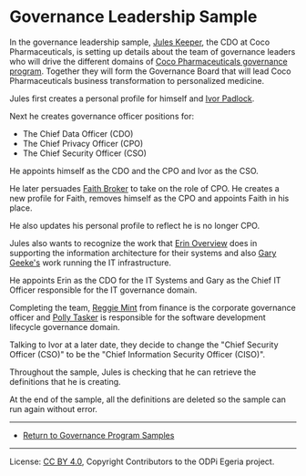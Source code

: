 <!-- SPDX-License-Identifier: CC-BY-4.0 -->
<!-- Copyright Contributors to the ODPi Egeria project. -->

# Governance Leadership Sample

In the governance leadership sample, 
[Jules Keeper](https://egeria-project.org/practices/coco-pharmaceuticals/personas/jules-keeper/), the CDO at
Coco Pharmaceuticals, is setting up details about the team of governance leaders
who will drive the different domains of 
[Coco Pharmaceuticals governance program](https://egeria-project.org/practices/coco-pharmaceuticals/).
Together they will form the Governance Board that will lead Coco Pharmaceuticals business
transformation to personalized medicine.

Jules first creates a personal profile for himself and
[Ivor Padlock](https://egeria-project.org/practices/coco-pharmaceuticals/personas/ivor-padlock/).

Next he creates governance officer positions for:

* The Chief Data Officer (CDO)
* The Chief Privacy Officer (CPO)
* The Chief Security Officer (CSO)

He appoints himself as the CDO and the CPO and Ivor as the CSO.

He later persuades [Faith Broker](https://egeria-project.org/practices/coco-pharmaceuticals/personas/faith-broker/) to take on the role of CPO.
He creates a new profile for Faith, removes himself as the CPO
and appoints Faith in his place.

He also updates his personal profile to reflect he is no longer CPO.

Jules also wants to recognize the work that [Erin Overview](https://egeria-project.org/practices/coco-pharmaceuticals/personas/erin-overview/)
does in supporting the information architecture for their
systems and also [Gary Geeke's](https://egeria-project.org/practices/coco-pharmaceuticals/personas/gary-geeke/) work running the IT infrastructure.

He appoints Erin as the CDO for the IT Systems and
Gary as the Chief IT Officer responsible for the
IT governance domain.

Completing the team, [Reggie Mint](https://egeria-project.org/practices/coco-pharmaceuticals/personas/reggie-mint/) from finance is the corporate
governance officer and [Polly Tasker](https://egeria-project.org/practices/coco-pharmaceuticals/personas/polly-tasker/) is responsible for the
software development lifecycle governance domain.

Talking to Ivor at a later date, they decide to change the
"Chief Security Officer (CSO)" to be the "Chief Information Security Officer (CISO)".

Throughout the sample, Jules is checking that he can retrieve the
definitions that he is creating.

At the end of the sample, all the definitions are deleted so the sample can run again without error.

----
* [Return to Governance Program Samples](..)

----
License: [CC BY 4.0](https://creativecommons.org/licenses/by/4.0/),
Copyright Contributors to the ODPi Egeria project.